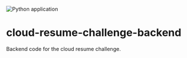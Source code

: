![Python application](https://github.com/charlallison/cloud-resume-challenge-backend/workflows/Python%20application/badge.svg)

# cloud-resume-challenge-backend
Backend code for the cloud resume challenge. 
